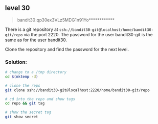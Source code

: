 ## level 30

>bandit30:qp30ex3VLz5MDG1n91Yo************

There is a git repository at `ssh://bandit30-git@localhost/home/bandit30-git/repo` via the port 2220. The password for the user bandit30-git is the same as for the user bandit30.

Clone the repository and find the password for the next level.

### Solution:

```bash
# change to a /tmp directory
cd $(mktemp -d)

# clone the repo
git clone ssh://bandit30-git@localhost:2220/home/bandit30-git/repo

# cd into the repo and show tags
cd repo && git tag

# show the secret tag
git show secret
```